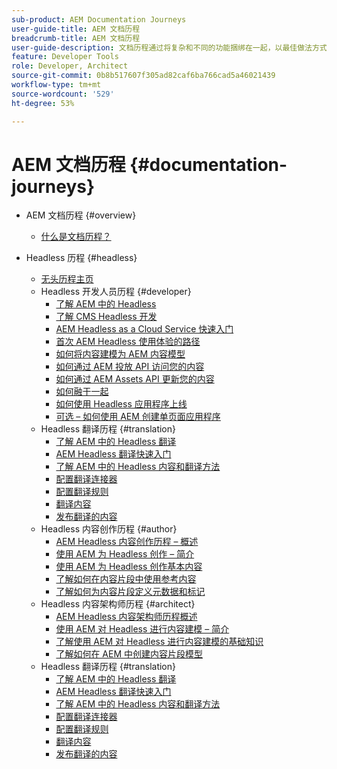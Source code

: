 ```yaml
---
sub-product: AEM Documentation Journeys
user-guide-title: AEM 文档历程
breadcrumb-title: AEM 文档历程
user-guide-description: 文档历程通过将复杂和不同的功能捆绑在一起，以最佳做法方式解决业务目标，从而在 AEM 文档中提供了一种叙述性结构。 在设计时考虑了 AEM 初学者，历程将介绍概念和功能，以实现从 A 到 Z 的目标。
feature: Developer Tools
role: Developer, Architect
source-git-commit: 0b8b517607f305ad82caf6ba766cad5a46021439
workflow-type: tm+mt
source-wordcount: '529'
ht-degree: 53%

---
```



# AEM 文档历程 {#documentation-journeys}

<!--
Please note that all links to other guides need to be absolute references with leading protocol and domain since SCCM does not allow pages to be referenced with relative links in multiple ToCs.
-->

+ AEM 文档历程 {#overview}
   + [什么是文档历程？](home.md)

+ Headless 历程 {#headless}
   + [无头历程主页](https://experienceleague.adobe.com/docs/experience-manager-65/headless-journey/home.html)
   + Headless 开发人员历程 {#developer}
      + [了解 AEM 中的 Headless](https://experienceleague.adobe.com/docs/experience-manager-65/headless-journey/developer/overview.html)
      + [了解 CMS Headless 开发](https://experienceleague.adobe.com/docs/experience-manager-65/headless-journey/developer/learn-about.html)
      + [AEM Headless as a Cloud Service 快速入门](https://experienceleague.adobe.com/docs/experience-manager-65/headless-journey/developer/getting-started.html)
      + [首次 AEM Headless 使用体验的路径](https://experienceleague.adobe.com/docs/experience-manager-65/headless-journey/developer/path-to-first-experience.html)
      + [如何将内容建模为 AEM 内容模型](https://experienceleague.adobe.com/docs/experience-manager-65/headless-journey/developer/model-your-content.html)
      + [如何通过 AEM 投放 API 访问您的内容](https://experienceleague.adobe.com/docs/experience-manager-65/headless-journey/developer/access-your-content.html)
      + [如何通过 AEM Assets API 更新您的内容](https://experienceleague.adobe.com/docs/experience-manager-65/headless-journey/developer/update-your-content.html)
      + [如何融于一起](https://experienceleague.adobe.com/docs/experience-manager-65/headless-journey/developer/put-it-all-together.html)
      + [如何使用 Headless 应用程序上线](https://experienceleague.adobe.com/docs/experience-manager-65/headless-journey/developer/go-live.html)
      + [可选 – 如何使用 AEM 创建单页面应用程序](https://experienceleague.adobe.com/docs/experience-manager-65/headless-journey/developer/create-spa.html)
   + Headless 翻译历程 {#translation}
      + [了解 AEM 中的 Headless 翻译](https://experienceleague.adobe.com/docs/experience-manager-65/headless-journey/translation/overview.html)
      + [AEM Headless 翻译快速入门](https://experienceleague.adobe.com/docs/experience-manager-65/headless-journey/translation/getting-started.html)
      + [了解 AEM 中的 Headless 内容和翻译方法](https://experienceleague.adobe.com/docs/experience-manager-65/headless-journey/translation/learn-about.html)
      + [配置翻译连接器](https://experienceleague.adobe.com/docs/experience-manager-65/headless-journey/translation/configure-connector.html)
      + [配置翻译规则](https://experienceleague.adobe.com/docs/experience-manager-65/headless-journey/translation/translation-rules.html)
      + [翻译内容](https://experienceleague.adobe.com/docs/experience-manager-65/headless-journey/translation/translate-content.html)
      + [发布翻译的内容](https://experienceleague.adobe.com/docs/experience-manager-65/headless-journey/translation/publish-content.html)
   + Headless 内容创作历程 {#author}
      + [AEM Headless 内容创作历程 – 概述](https://experienceleague.adobe.com/docs/experience-manager-65/headless-journey/author/overview.html)
      + [使用 AEM 为 Headless 创作 – 简介](https://experienceleague.adobe.com/docs/experience-manager-65/headless-journey/author/introduction.html)
      + [使用 AEM 为 Headless 创作基本内容](https://experienceleague.adobe.com/docs/experience-manager-65/headless-journey/author/basics.html)
      + [了解如何在内容片段中使用参考内容](https://experienceleague.adobe.com/docs/experience-manager-65/headless-journey/author/references.html)
      + [了解如何为内容片段定义元数据和标记](https://experienceleague.adobe.com/docs/experience-manager-65/headless-journey/author/metadata-tagging.html)
   + Headless 内容架构师历程 {#architect}
      + [AEM Headless 内容架构师历程概述](https://experienceleague.adobe.com/docs/experience-manager-65/headless-journey/architect/overview.html)
      + [使用 AEM 对 Headless 进行内容建模 – 简介](https://experienceleague.adobe.com/docs/experience-manager-65/headless-journey/architect/introduction.html)
      + [了解使用 AEM 对 Headless 进行内容建模的基础知识](https://experienceleague.adobe.com/docs/experience-manager-65/headless-journey/architect/basics.html)
      + [了解如何在 AEM 中创建内容片段模型](https://experienceleague.adobe.com/docs/experience-manager-65/headless-journey/architect/model-structure.html)
   + Headless 翻译历程 {#translation}
      + [了解 AEM 中的 Headless 翻译](https://experienceleague.adobe.com/docs/experience-manager-65/headless-journey/translation/overview.html)
      + [AEM Headless 翻译快速入门](https://experienceleague.adobe.com/docs/experience-manager-65/headless-journey/translation/getting-started.html)
      + [了解 AEM 中的 Headless 内容和翻译方法](https://experienceleague.adobe.com/docs/experience-manager-65/headless-journey/translation/learn-about.html)
      + [配置翻译连接器](https://experienceleague.adobe.com/docs/experience-manager-65/headless-journey/translation/configure-connector.html)
      + [配置翻译规则](https://experienceleague.adobe.com/docs/experience-manager-65/headless-journey/translation/translation-rules.html)
      + [翻译内容](https://experienceleague.adobe.com/docs/experience-manager-65/headless-journey/translation/translate-content.html)
      + [发布翻译的内容](https://experienceleague.adobe.com/docs/experience-manager-65/headless-journey/translation/publish-content.html)
